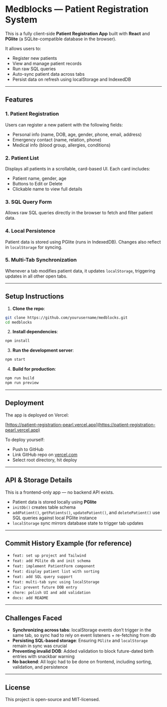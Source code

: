 
# Medblocks — Patient Registration System

This is a fully client-side **Patient Registration App** built with **React** and **PGlite** (a SQLite-compatible database in the browser).

It allows users to:

- Register new patients
- View and manage patient records
- Run raw SQL queries
- Auto-sync patient data across tabs
- Persist data on refresh using localStorage and IndexedDB

---

## Features

### 1. Patient Registration
Users can register a new patient with the following fields:
- Personal info (name, DOB, age, gender, phone, email, address)
- Emergency contact (name, relation, phone)
- Medical info (blood group, allergies, conditions)

### 2. Patient List
Displays all patients in a scrollable, card-based UI. Each card includes:
- Patient name, gender, age
- Buttons to Edit or Delete
- Clickable name to view full details

### 3. SQL Query Form
Allows raw SQL queries directly in the browser to fetch and filter patient data.

### 4. Local Persistence
Patient data is stored using PGlite (runs in IndexedDB). Changes also reflect in `localStorage` for syncing.

### 5. Multi-Tab Synchronization
Whenever a tab modifies patient data, it updates `localStorage`, triggering updates in all other open tabs.

---

## Setup Instructions

1. **Clone the repo**:
```bash
git clone https://github.com/yourusername/medblocks.git
cd medblocks
```

2. **Install dependencies**:
```bash
npm install
```

3. **Run the development server**:
```bash
npm start
```

4. **Build for production**:
```bash
npm run build
npm run preview
```

---

## Deployment

The app is deployed on Vercel:

[https://patient-registration-pearl.vercel.app](https://patient-registration-pearl.vercel.app)

To deploy yourself:

- Push to GitHub
- Link GitHub repo on [vercel.com](https://vercel.com/)
- Select root directory, hit deploy

---

## API & Storage Details

This is a frontend-only app — no backend API exists.

- Patient data is stored locally using **PGlite**
- `initDb()` creates table schema
- `addPatient()`, `getPatients()`, `updatePatient()`, and `deletePatient()` use SQL queries against local PGlite instance
- `localStorage` sync mirrors database state to trigger tab updates

---

## Commit History Example (for reference)

- `feat: set up project and Tailwind`
- `feat: add PGlite db and init schema`
- `feat: implement PatientForm component`
- `feat: display patient list with sorting`
- `feat: add SQL query support`
- `feat: multi-tab sync using localStorage`
- `fix: prevent future DOB entry`
- `chore: polish UI and add validation`
- `docs: add README`

---

## Challenges Faced

- **Synchronizing across tabs**: localStorage events don’t trigger in the same tab, so sync had to rely on event listeners + re-fetching from db
- **Persisting SQL-based storage**: Ensuring `PGlite` and `localStorage` remain in sync was crucial
- **Preventing invalid DOB**: Added validation to block future-dated birth entries with snackbar warning
- **No backend**: All logic had to be done on frontend, including sorting, validation, and persistence

---

## License

This project is open-source and MIT-licensed.
